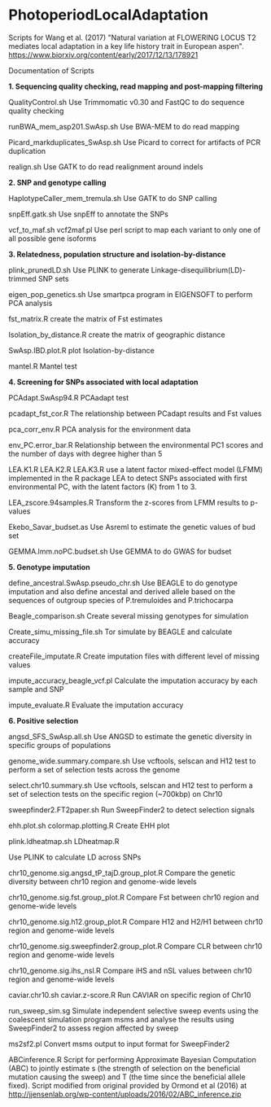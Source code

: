 # PhotoperiodLocalAdaptation
Scripts for Wang et al. (2017) "Natural variation at FLOWERING LOCUS T2 mediates local adaptation in a key life history trait in European aspen". https://www.biorxiv.org/content/early/2017/12/13/178921

Documentation of Scripts

<b>1. Sequencing quality checking, read mapping and post-mapping filtering</b>

QualityControl.sh
Use Trimmomatic v0.30 and FastQC to do sequence quality checking

runBWA_mem_asp201.SwAsp.sh
Use BWA-MEM to do read mapping

Picard_markduplicates_SwAsp.sh
Use Picard to correct for artifacts of PCR duplication

realign.sh
Use GATK to do read realignment around indels

<b>2. SNP and genotype calling</b>

HaplotypeCaller_mem_tremula.sh
Use GATK to do SNP calling

snpEff.gatk.sh
Use snpEff to annotate the SNPs

vcf_to_maf.sh vcf2maf.pl
Use perl script to map each variant to only one of all possible gene isoforms


<b>3. Relatedness, population structure and isolation-by-distance</b>

plink_prunedLD.sh
Use PLINK to generate Linkage-disequilibrium(LD)-trimmed SNP sets

eigen_pop_genetics.sh
Use smartpca program in EIGENSOFT to perform PCA analysis

fst_matrix.R
create the matrix of Fst estimates

Isolation_by_distance.R
create the matrix of geographic distance

SwAsp.IBD.plot.R
plot Isolation-by-distance

mantel.R
Mantel test 

<b>4. Screening for SNPs associated with local adaptation</b>

PCAdapt.SwAsp94.R
PCAadapt test

pcadapt_fst_cor.R
The relationship between PCadapt results and Fst values

pca_corr_env.R
PCA analysis for the environment data

env_PC.error_bar.R
Relationship between the environmental PC1 scores and the number of days with degree higher than 5

LEA.K1.R LEA.K2.R LEA.K3.R
use a latent factor mixed-effect model (LFMM) implemented in the R package LEA to detect SNPs associated with first environmental PC, with the latent factors (K) from 1 to 3.

LEA_zscore.94samples.R
Transform the z-scores from LFMM results to p-values

Ekebo_Savar_budset.as
Use Asreml to estimate the genetic values of bud set

GEMMA.lmm.noPC.budset.sh
Use GEMMA to do GWAS for budset


<b>5. Genotype imputation</b>

define_ancestral.SwAsp.pseudo_chr.sh
Use BEAGLE to do genotype imputation and also define ancestal and derived allele based on the sequences of outgroup species of P.tremuloides and P.trichocarpa

Beagle_comparison.sh
Create several missing genotypes for simulation

Create_simu_missing_file.sh
Tor simulate by BEAGLE and calculate accuracy

createFile_imputate.R
Create imputation files with different level of missing values

impute_accuracy_beagle_vcf.pl
Calculate the imputation accuracy by each sample and SNP

impute_evaluate.R
Evaluate the imputation accuracy


<b>6. Positive selection</b>

angsd_SFS_SwAsp.all.sh
Use ANGSD to estimate the genetic diversity in specific groups of populations

genome_wide.summary.compare.sh
Use vcftools, selscan and H12 test to perform a set of selection tests across the genome

select.chr10.summary.sh
Use vcftools, selscan and H12 test to perform a set of selection tests on the specific region (~700kbp) on Chr10

sweepfinder2.FT2paper.sh
Run SweepFinder2 to detect selection signals

ehh.plot.sh colormap.plotting.R
Create EHH plot

plink.ldheatmap.sh LDheatmap.R

Use PLINK to calculate LD across SNPs

chr10_genome.sig.angsd_tP_tajD.group_plot.R
Compare the genetic diversity between chr10 region and genome-wide levels

chr10_genome.sig.fst.group_plot.R
Compare Fst between chr10 region and genome-wide levels

chr10_genome.sig.h12.group_plot.R
Compare H12 and H2/H1 between chr10 region and genome-wide levels

chr10_genome.sig.sweepfinder2.group_plot.R
Compare CLR between chr10 region and genome-wide levels

chr10_genome.sig.ihs_nsl.R
Compare iHS and nSL values between chr10 region and genome-wide levels

caviar.chr10.sh caviar.z-score.R
Run CAVIAR on specific region of Chr10

run_sweep_sim.sg
Simulate independent selective sweep events using the coalescent simulation program msms and analyse the results using SweepFinder2 to assess region affected by sweep

ms2sf2.pl
Convert msms output to input format for SweepFinder2

ABCinference.R
Script for performing Approximate Bayesian Computation (ABC) to jointly estimate s (the strength of selection on the beneficial mutation causing the sweep) and T (the time since the beneficial allele fixed). Script modified from original provided by Ormond et al (2016) at http://jjensenlab.org/wp-content/uploads/2016/02/ABC_inference.zip

